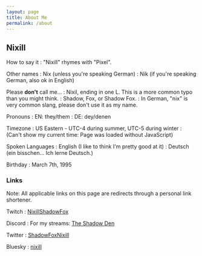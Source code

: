 ```yaml
---
layout: page
title: About Me
permalink: /about
---
```


<script src="/scripts/luxon.js"></script>

## Nixill

How to say it
: "Nixill" rhymes with "Pixel".

Other names
: Nix (unless you're speaking German)
: Nik (if you're speaking German, also ok in English)

Please **don't** call me...
: Nixil, ending in one L. This is a more common typo than you might think.
: Shadow, Fox, or Shadow Fox.
: In German, "nix" is very common slang, please don't use it as my name.

Pronouns
: EN: they/them
: DE: dey/denen

Timezone
: US Eastern - UTC-4 during summer, UTC-5 during winter
: <span id="currentTime">(Can't show my current time: Page was loaded without JavaScript)</span>
<script>
  var DateTime = luxon.DateTime;
  var now = DateTime.now().setZone("America/Detroit");
  var timeOut = now.toLocaleString(DateTime.TIME_SIMPLE);
  var dayOut = now.weekdayLong;
  // this line intentionally left blank
  document.getElementById("currentTime").innerHTML = "It's currently " + timeOut + " " + dayOut + ".";
</script>

Spoken Languages
: English (I like to think I'm pretty good at it)
: Deutsch (ein bisschen... Ich lerne Deutsch.)

Birthday
: March 7th, 1995


### Links
Note: All applicable links on this page are redirects through a personal link shortener.

Twitch
: [NixillShadowFox](https://l.nixill.net/ttv)

Discord
: For my streams: [The Shadow Den](https://l.nixill.net/dis)

Twitter
: [ShadowFoxNixill](https://twitter.nixill.net/)

Bluesky
: [nixill](https://l.nixill.net/bsky)
